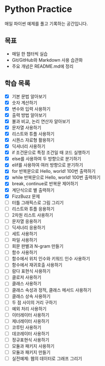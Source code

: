 # Python Practice
매일 파이썬 예제를 풀고 기록하는 공간입니다.

## 목표
- 매일 한 챕터씩 실습
- Git/GitHub와 Markdown 사용 습관화
- 주요 개념은 README.md에 정리

## 학습 목록
- [x] 기본 문법 알아보기
- [x] 숫자 계산하기
- [x] 변수와 입력 사용하기
- [x] 출력 방법 알아보기
- [x] 불과 비교, 논리 연산자 알아보기
- [x] 문자열 사용하기
- [x] 리스트와 튜플 사용하기
- [x] 시퀀스 자료형 활용하기
- [x] 딕셔너리 사용하기
- [x] if 조건문으로 특정 조건일 때 코드 실행하기
- [x] else를 사용하여 두 방향으로 분기하기
- [x] elif를 사용하여 여러 방향으로 분기하기
- [x] for 반복문으로 Hello, world! 100번 출력하기
- [x] while 반복문으로 Hello, world! 100번 출력하기
- [x] break, continue로 반복문 제어하기
- [x] 계단식으로 별 출력하기
- [x] FizzBuzz 문제
- [ ] 터틀 그래픽스로 그림 그리기
- [ ] 리스트와 튜플 응용하기
- [ ] 2차원 리스트 사용하기
- [ ] 문자열 응용하기
- [ ] 딕셔너리 응용하기
- [ ] 세트 사용하기
- [ ] 파일 사용하기
- [ ] 회문 판별과 N-gram 만들기
- [ ] 함수 사용하기
- [ ] 함수에서 위치 인수와 키워드 인수 사용하기
- [ ] 함수에서 재귀호출 사용하기
- [ ] 람다 표현식 사용하기
- [ ] 클로저 사용하기
- [ ] 클래스 사용하기
- [ ] 클래스 속성과 정적, 클래스 메서드 사용하기
- [ ] 클래스 상속 사용하기
- [ ] 두 점 사이의 거리 구하기
- [ ] 예외 처리 사용하기
- [ ] 이터레이터 사용하기
- [ ] 제너레이터 사용하기
- [ ] 코루틴 사용하기
- [ ] 데코레이터 사용하기
- [ ] 정규표현식 사용하기
- [ ] 모듈과 패키지 사용하기
- [ ] 모듈과 패키지 만들기
- [ ] 실전예제: 웹의 데이터로 그래프 그리기
